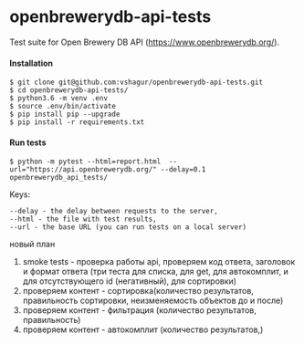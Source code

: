 # openbrewerydb-api-tests
Test suite for Open Brewery DB API (https://www.openbrewerydb.org/).

#### Installation
    $ git clone git@github.com:vshagur/openbrewerydb-api-tests.git
    $ cd openbrewerydb-api-tests/
    $ python3.6 -m venv .env
    $ source .env/bin/activate
    $ pip install pip --upgrade
    $ pip install -r requirements.txt
    
#### Run tests
    $ python -m pytest --html=report.html  --url="https://api.openbrewerydb.org/" --delay=0.1 openbrewerydb_api_tests/

Keys: 

    --delay - the delay between requests to the server,     
    --html - the file with test results, 
    --url - the base URL (you can run tests on a local server)



новый план
1. smoke tests - проверка работы аpi, проверяем код ответа, заголовок и формат ответа 
(три теста для списка, для get, для автокомплит, и для отсутствующего id (негативный),
для сортировки)
2. проверяем контент - сортировка(количество результатов, правильность сортировки, 
неизменяемость объектов до и после)
3. проверяем контент - фильтрация (количество результатов, правильность)
4. проверяем контент - автокомплит (количество результатов,)